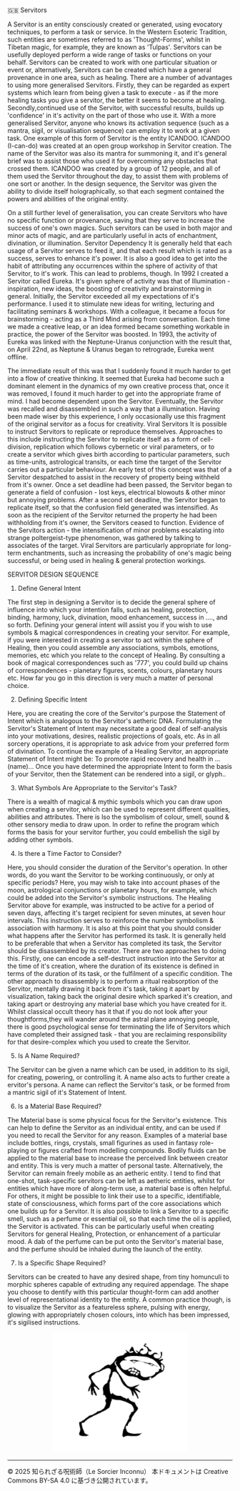 # 
🇬🇧 Servitors 

A Servitor is an entity consciously created or generated, using evocatory techniques, to perform a task or service. In the Western Esoteric Tradition, such entities are sometimes referred to as 'Thought-Forms', whilst in Tibetan magic, for example, they are known as 'Tulpas'. Servitors can be usefully deployed perform a wide range of tasks or functions on your behalf. Servitors can be created to work with one particular situation or event or, alternatively, Servitors can be created which have a general provenance in one area, such as healing. There are a number of advantages to using more generalised Servitors. Firstly, they can be regarded as expert systems which learn from being given a task to execute - as if the more healing tasks you give a servitor, the better it seems to become at healing. Secondly,continued use of the Servitor, with successful results, builds up 'confidence' in it's activity on the part of those who use it. With a more generalised Servitor, anyone who knows its activation sequence (such as a mantra, sigil, or visualisation sequence) can employ it to work at a given task. One example of this form of Servitor is the entity ICANDOO. ICANDOO (I-can-do) was created at an open group workshop in Servitor creation. The name of the Servitor was also its mantra for summoning it, and it's general brief was to assist those who used it for overcoming any obstacles that crossed them. ICANDOO was created by a group of 12 people, and all of them used the Servitor throughout the day, to assist them with problems of one sort or another. In the design sequence, the Servitor was given the ability to divide itself holographically, so that each segment contained the powers and abilities of the original entity.

On a still further level of generalisation, you can create Servitors who have no specific function or provenance, saving that they serve to increase the success of one's own magics. Such servitors can be used in both major and minor acts of magic, and are particularly useful in acts of enchantment, divination, or illumination. Servitor Dependency It is generally held that each usage of a Servitor serves to feed it, and that each result which is rated as a success, serves to enhance it's power. It is also a good idea to get into the habit of attributing any occurrences within the sphere of activity of that Servitor, to it's work. This can lead to problems, though. In 1992 I created a Servitor called Eureka. It's given sphere of activity was that of Illumination - inspiration, new ideas, the boosting of creativity and brainstorming in general. Initially, the Servitor exceeded all my expectations of it's performance. I used it to stimulate new ideas for writing, lecturing and facilitating seminars & workshops. With a colleague, it became a focus for brainstorming - acting as a Third Mind arising from conversation. Each time we made a creative leap, or an idea formed became something workable in practice, the power of the Servitor was boosted. In 1993, the activity of Eureka was linked with the Neptune-Uranus conjunction with the result that, on April 22nd, as Neptune & Uranus began to retrograde, Eureka went offline.

The immediate result of this was that I suddenly found it much harder to get into a flow of creative thinking. It seemed that Eureka had become such a dominant element in the dynamics of my own creative process that, once it was removed, I found it much harder to get into the appropriate frame of mind. I had become dependent upon the Servitor. Eventually, the Servitor was recalled and disassembled in such a way that a illumination. Having been made wiser by this experience, I only occasionally use this fragment of the original servitor as a focus for creativity. Viral Servitors It is possible to instruct Servitors to replicate or reproduce themselves. Approaches to this include instructing the Servitor to replicate itself as a form of cell-division, replication which follows cybernetic or viral parameters, or to create a servitor which gives birth according to particular parameters, such as time-units, astrological transits, or each time the target of the Servitor carries out a particular behaviour. An early test of this concept was that of a Servitor despatched to assist in the recovery of property being withheld from it's owner. Once a set deadline had been passed, the Servitor began to generate a field of confusion - lost keys, electrical blowouts & other minor but annoying problems. After a second set deadline, the Servitor began to replicate itself, so that the confusion field generated was intensified. As soon as the recipient of the Servitor returned the property he had been withholding from it's owner, the Servitors ceased to function. Evidence of the Servitors action - the intensification of minor problems escalating into strange poltergeist-type phenomenon, was gathered by talking to associates of the target. Viral Servitors are particularly appropriate for long-term enchantments, such as increasing the probability of one's magic being successful, or being used in healing & general protection workings.

SERVITOR DESIGN SEQUENCE

1. Define General Intent

The first step in designing a Servitor is to decide the general sphere of influence into which your intention falls, such as healing, protection, binding, harmony, luck, divination, mood enhancement, success in ...., and so forth. Defining your general intent will assist you if you wish to use symbols & magical correspondences in creating your servitor. For example, if you were interested in creating a servitor to act within the sphere of Healing, then you could assemble any associations, symbols, emotions, memories, etc which you relate to the concept of Healing. By consulting a book of magical correspondences such as '777', you could build up chains of correspondences - planetary figures, scents, colours, planetary hours etc. How far you go in this direction is very much a matter of personal choice.

2. Defining Specific Intent

Here, you are creating the core of the Servitor's purpose the Statement of Intent which is analogous to the Servitor's aetheric DNA. Formulating the Servitor's Statement of Intent may necessitate a good deal of self-analysis into your motivations, desires, realistic projections of goals, etc. As in all sorcery operations, it is appropriate to ask advice from your preferred form of divination. To continue the example of a Healing Servitor, an appropriate Statement of Intent might be:
To promote rapid recovery and health in ...(name)... Once you have determined the appropriate Intent to form the basis of your Servitor, then the Statement can be rendered into a sigil, or glyph..

3. What Symbols Are Appropriate to the Servitor's Task?

There is a wealth of magical & mythic symbols which you can draw upon when creating a servitor, which can be used to represent different qualities, abilities and attributes. There is lso the symbolism of colour, smell, sound & other sensory media to draw upon. In order to refine the program which forms the basis for your servitor further, you could embellish the sigil by adding other symbols.

4. Is there a Time Factor to Consider?

Here, you should consider the duration of the Servitor's operation. In other words, do you want the Servitor to be working continuously, or only at specific periods? Here, you may wish to take into account phases of the moon, astrological conjunctions or planetary hours, for example, which could be added into the Servitor's symbolic instructions. The Healing Servitor above for example, was instructed to be active for a period of seven days, affecting it's target recipient for seven minutes, at seven hour intervals. This instruction serves to reinforce the number symbolism & association with harmony. It is also at this point that you should consider what happens after the Servitor has performed its task. It is generally held to be preferable that when a Servitor has completed its task, the Servitor should be disassembled by its creator. There are two approaches to doing this. Firstly, one can encode a self-destruct instruction into the Servitor at the time of it's creation, where the duration of its existence is defined in terms of the duration of its task, or the fulfilment of a specific condition. The other approach to disassembly is to perform a ritual reabsorption of the Servitor, mentally drawing it back from it's task, taking it apart by visualization, taking back the original desire which sparked it's creation, and taking apart or destroying any material base which you have created for it. Whilst classical occult theory has it that if you do not look after your thoughtforms,they will wander around the astral plane annoying people, there is good psychological sense for terminating the life of Servitors which have completed their assigned task - that you are reclaiming responsibility for that desire-complex which you used to create the Servitor.

5. Is A Name Required?

The Servitor can be given a name which can be used, in addition to its sigil, for creating, powering, or controlling it. A name also acts to further create a ervitor's persona. A name can reflect the Servitor's task, or be formed from a mantric sigil of it's Statement of Intent.

6. Is a Material Base Required?

The Material base is some physical focus for the Servitor's existence. This can help to define the Servitor as an individual entity, and can be used if you need to recall the Servitor for any reason. Examples of a material base include bottles, rings, crystals, small figurines as used in fantasy role-playing or figures crafted from modelling compounds. Bodily fluids can be applied to the material base to increase the perceived link between creator and entity. This is very much a matter of personal taste. Alternatively, the Servitor can remain freely mobile as an aetheric entity. I tend to find that one-shot, task-specific servitors can be left as aetheric entities, whilst for entities which have more of along-term use, a material base is often helpful. For others, it might be possible to link their use to a specific, identifiable, state of consciousness, which forms part of the core associations which one builds up for a Servitor. It is also possible to link a Servitor to a specific smell, such as a perfume or essential oil, so that each time the oil is applied, the Servitor is activated. This can be particularly useful when creating Servitors for general Healing, Protection, or enhancement of a particular mood. A dab of the perfume can be put onto the Servitor's material base, and the perfume should be inhaled during the launch of the entity.

7. Is a Specific Shape Required?

Servitors can be created to have any desired shape, from tiny homunculi to morphic spheres capable of extruding any required appendage. The shape you choose to  dentify with this particular thought-form can add another level of representational identity to the entity. A common practice though, is to visualize the Servitor as a featureless sphere, pulsing with energy, glowing with appropriately chosen colours, into which has been impressed, it's sigilised instructions.

<div align="center">
  <img src="hine_evocation_pic_001.png" width="300">
</div>

---

© 2025 知られざる呪術師（Le Sorcier Inconnu）
本ドキュメントは Creative Commons BY-SA 4.0 に基づき公開されています。
